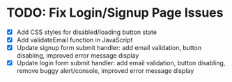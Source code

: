 # TODO: Fix Login/Signup Page Issues

- [x] Add CSS styles for disabled/loading button state
- [x] Add validateEmail function in JavaScript
- [x] Update signup form submit handler: add email validation, button disabling, improved error message display
- [x] Update login form submit handler: add email validation, button disabling, remove buggy alert/console, improved error message display
